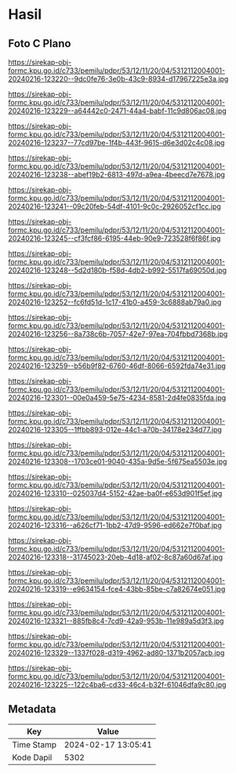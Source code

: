 # Hasil

## Foto C Plano

https://sirekap-obj-formc.kpu.go.id/c733/pemilu/pdpr/53/12/11/20/04/5312112004001-20240216-123220--9dc0fe76-3e0b-43c9-8934-d17967225e3a.jpg

https://sirekap-obj-formc.kpu.go.id/c733/pemilu/pdpr/53/12/11/20/04/5312112004001-20240216-123229--a64442c0-2471-44a4-babf-11c9d806ac08.jpg

https://sirekap-obj-formc.kpu.go.id/c733/pemilu/pdpr/53/12/11/20/04/5312112004001-20240216-123237--77cd97be-1f4b-443f-9615-d6e3d02c4c08.jpg

https://sirekap-obj-formc.kpu.go.id/c733/pemilu/pdpr/53/12/11/20/04/5312112004001-20240216-123238--abef19b2-6813-497d-a9ea-4beecd7e7678.jpg

https://sirekap-obj-formc.kpu.go.id/c733/pemilu/pdpr/53/12/11/20/04/5312112004001-20240216-123241--09c20feb-54df-4101-9c0c-2926052cf1cc.jpg

https://sirekap-obj-formc.kpu.go.id/c733/pemilu/pdpr/53/12/11/20/04/5312112004001-20240216-123245--cf3fcf86-6195-44eb-90e9-723528f6f86f.jpg

https://sirekap-obj-formc.kpu.go.id/c733/pemilu/pdpr/53/12/11/20/04/5312112004001-20240216-123248--5d2d180b-f58d-4db2-b992-5517fa69050d.jpg

https://sirekap-obj-formc.kpu.go.id/c733/pemilu/pdpr/53/12/11/20/04/5312112004001-20240216-123252--fc6fd51d-1c17-41b0-a459-3c6888ab79a0.jpg

https://sirekap-obj-formc.kpu.go.id/c733/pemilu/pdpr/53/12/11/20/04/5312112004001-20240216-123256--8a738c6b-7057-42e7-97ea-704fbbd7368b.jpg

https://sirekap-obj-formc.kpu.go.id/c733/pemilu/pdpr/53/12/11/20/04/5312112004001-20240216-123259--b56b9f82-6760-46df-8066-6592fda74e31.jpg

https://sirekap-obj-formc.kpu.go.id/c733/pemilu/pdpr/53/12/11/20/04/5312112004001-20240216-123301--00e0a459-5e75-4234-8581-2d4fe0835fda.jpg

https://sirekap-obj-formc.kpu.go.id/c733/pemilu/pdpr/53/12/11/20/04/5312112004001-20240216-123305--1ffbb893-012e-44c1-a70b-34178e234d77.jpg

https://sirekap-obj-formc.kpu.go.id/c733/pemilu/pdpr/53/12/11/20/04/5312112004001-20240216-123308--1703ce01-9040-435a-9d5e-5f675ea5503e.jpg

https://sirekap-obj-formc.kpu.go.id/c733/pemilu/pdpr/53/12/11/20/04/5312112004001-20240216-123310--025037d4-5152-42ae-ba0f-e653d901f5ef.jpg

https://sirekap-obj-formc.kpu.go.id/c733/pemilu/pdpr/53/12/11/20/04/5312112004001-20240216-123316--a626cf71-1bb2-47d9-9596-ed662e7f0baf.jpg

https://sirekap-obj-formc.kpu.go.id/c733/pemilu/pdpr/53/12/11/20/04/5312112004001-20240216-123318--31745023-20eb-4d18-af02-8c87a60d67af.jpg

https://sirekap-obj-formc.kpu.go.id/c733/pemilu/pdpr/53/12/11/20/04/5312112004001-20240216-123319--e9634154-fce4-43bb-85be-c7a82674e051.jpg

https://sirekap-obj-formc.kpu.go.id/c733/pemilu/pdpr/53/12/11/20/04/5312112004001-20240216-123321--885fb8c4-7cd9-42a9-953b-11e989a5d3f3.jpg

https://sirekap-obj-formc.kpu.go.id/c733/pemilu/pdpr/53/12/11/20/04/5312112004001-20240216-123329--1337f028-d319-4962-ad80-1371b2057acb.jpg

https://sirekap-obj-formc.kpu.go.id/c733/pemilu/pdpr/53/12/11/20/04/5312112004001-20240216-123225--122c4ba6-cd33-46c4-b32f-61046dfa9c80.jpg


## Metadata

| Key        | Value               |
| ---------- | ------------------- |
| Time Stamp | 2024-02-17 13:05:41 |
| Kode Dapil | 5302                |



